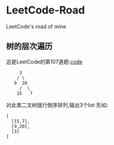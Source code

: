 # LeetCode-Road
LeetCode's road of mine
## 树的层次遍历
这是LeetCode的第107道题:[code](/LeetCode_Tree/LevelOrderBottom.java)
```
     3
    / \
   9  20
     /  \
    15   7
```
对此类二叉树就行倒序排列,输出3个list
形如:
```
[
  [15,7],
  [9,20],
  [3]
]
```
